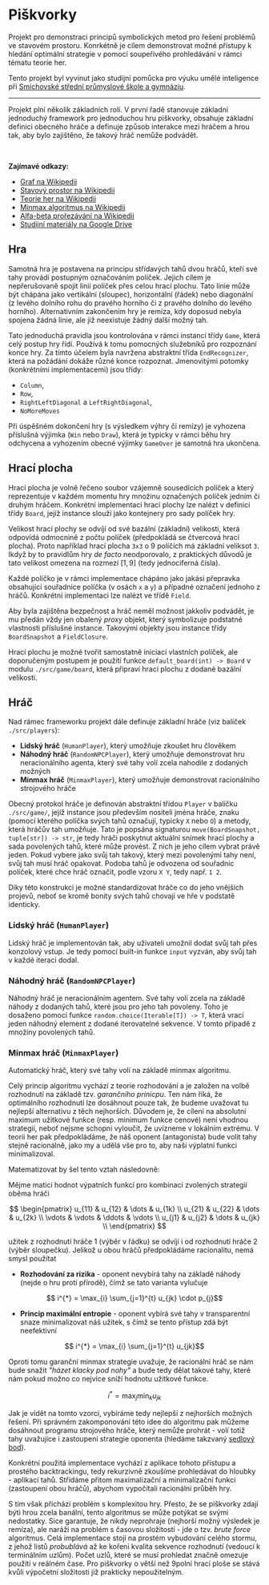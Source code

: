 # Piškvorky

Projekt pro demonstraci principů symbolických metod pro řešení 
problémů ve stavovém prostoru. Konrkétně je cílem demonstrovat možné přístupy
k hledání optimální strategie v pomocí soupeřivého prohledávání v rámci tématu
teorie her. 

Tento projekt byl vyvinut jako studijní pomůcka pro výuku umělé 
inteligence při 
[Smíchovské střední průmyslové škole a gymnáziu](https://www.ssps.cz/).

---

Projekt plní několik základních rolí. V první řadě stanovuje základní 
jednoduchý framework pro jednoduchou hru piškvorky, obsahuje základní definici
obecného hráče a definuje způsob interakce mezi hráčem a hrou tak, aby bylo
zajištěno, že takový hráč nemůže podvádět.


<br />

**Zajímavé odkazy:**
- [Graf na Wikipedii](https://en.wikipedia.org/wiki/Graph_(discrete_mathematics))
- [Stavový prostor na Wikipedii](https://en.wikipedia.org/wiki/State_space)
- [Teorie her na Wikipedii](https://en.wikipedia.org/wiki/Game_theory)
- [Minmax algoritmus na Wikipedii](https://en.wikipedia.org/wiki/Minimax)
- [Alfa-beta prořezávání na Wikipedii](https://en.wikipedia.org/wiki/Alpha%E2%80%93beta_pruning)
- [Studijní materiály na Google Drive](https://tinyurl.com/ssps-umela-inteligence)


## Hra

Samotná hra je postavena na principu střídavých tahů dvou hráčů, kteří své 
tahy provádí postupným označováním políček. Jejich cílem je nepřerušovaně 
spojit linii políček přes celou hrací plochu. Tato linie může být chápána
jako vertikální (sloupec), horizontální (řádek) nebo diagonální (z levého 
dolního rohu do pravého horního či z pravého dolního do levého horního).
Alternativním zakončením hry je remíza, kdy doposud nebyla spojena žádná
linie, ale již neexistuje žádný další možný tah.

Tato jednoduchá pravidla jsou kontrolována v rámci instancí třídy `Game`,
která celý postup hry řídí. Používá k tomu pomocných služebníků pro rozpoznání
konce hry. Za tímto účelem byla navržena abstraktní třída `EndRecognizer`, 
která na požádání dokáže různé konce rozpoznat. Jmenovitými potomky 
(konkrétními implementacemi) jsou třídy: 

- `Column`, 
- `Row`, 
- `RightLeftDiagonal` a `LeftRightDiagonal`,
- `NoMoreMoves`

Při úspěšném dokončení hry (s výsledkem výhry či remízy) je vyhozena příslušná
výjimka (`Win` nebo `Draw`), která je typicky v rámci běhu hry odchycena a
vyhozením obecné výjimky `GameOver` je samotná hra ukončena.


## Hrací plocha

Hrací plocha je volně řečeno soubor vzájemně sousedících políček a který
reprezentuje v každém momentu hry množinu označených políček jedním či druhým
hráčem. Konkrétní implementaci hrací plochy lze nalézt v definici třídy 
`Board`, jejíž instance slouží jako kontejnery pro sady políček hry.

Velikost hrací plochy se odvíjí od své bazální (základní) velikosti, která
odpovídá odmocnině z počtu políček (předpokládá se čtvercová hrací plocha). 
Proto například hrací plocha `3x3` o 9 políčích má základní veliksot `3`.
Ikdyž by to pravidlům hry *de facto* neodporovalo, z praktických důvodů je
tato velikost omezena na rozmezí $[1,9]$ (tedy jednociferná čísla).

Každé políčko je v rámci implementace chápáno jako jakási přepravka obsahující
souřadnice políčka (v osách `x` a `y`) a případné označení jednoho z hráčů.
Konkrétní implementaci lze nalézt ve třídě `Field`.

Aby byla zajištěna bezpečnost a hráč neměl možnost jakkoliv podvádět, je mu
předán vždy jen obalený *proxy* objekt, který symbolizuje podstatné vlastnosti
příslušné instance. Takovými objekty jsou instance třídy `BoardSnapshot` a 
`FieldClosure`.

Hrací plochu je možné tvořit samostatně iniciací vlastních políček, ale 
doporučeným postupem je použití funkce `default_board(int) -> Board` v modulu
`./src/game/board`, která připraví hrací plochu z dodané bazální velikosti.

## Hráč

Nad rámec frameworku projekt dále definuje základní hráče (viz balíček 
`./src/players`):

- **Lidský hráč** (`HumanPlayer`), který umožňuje zkoušet hru člověkem
- **Náhodný hráč** (`RandomNPCPlayer`), který umožňuje demonstrovat hru 
neracionálního agenta, který své tahy volí zcela nahodile z dodaných možných
- **Minmax hráč** (`MinmaxPlayer`), který umožňuje demonstrovat racionálního
strojového hráče

Obecný protokol hráče je definován abstraktní třídou `Player` v balíčku 
`./src/game/`, jejíž instance jsou především nositeli jména hráče, znaku 
(pomocí kterého políčka svých tahů označují, typicky `X` nebo `O`) a metody, 
která hráčův tah umožňuje. Tato je popsána signaturou 
`move(BoardSnapshot, tuple[str]) -> str`, je tedy hráči poskytnut aktuální
snímek hrací plochy a sada povolených tahů, které může provést. Z nich je jeho
cílem vybrat právě jeden. Pokud vybere jako svůj tah takový, který mezi 
povolenými tahy není, svůj tah musí hráč opakovat. Podoba tahů je odvozena
od souřadnic políček, které chce hráč označit, podle vzoru `X Y`, tedy např.
`1 2`.

Díky této konstrukci je možné standardizovat hráče co do jeho vnějších projevů,
neboť se kromě bonity svých tahů chovají ve hře v podstatě identicky.

### Lidský hráč (`HumanPlayer`)

Lidský hráč je implementován tak, aby uživateli umožnil dodat svůj tah přes
konzolový vstup. Je tedy pomocí built-in funkce `input` vyzván, aby svůj tah
v každé iteraci dodal.


### Náhodný hráč (`RandomNPCPlayer`)

Náhodný hráč je neracionálním agentem. Své tahy volí zcela na základě náhody
z dodaných tahů, které jsou pro jeho tah povoleny. Toho je dosaženo pomocí
funkce `random.choice(Iterable[T]) -> T`, která vrací jeden náhodný element
z dodané iterovatelné sekvence. V tomto případě z množiny povolených tahů.


### Minmax hráč (`MinmaxPlayer`)

Automatický hráč, který své tahy volí na základě minmax algoritmu.

Celý princip algoritmu vychází z teorie rozhodování a je založen na
volbě rozhodnutí na základě tzv. *garančního prinicpu*. Ten nám říká, že
optimálního rozhodnutí lze dosáhnout pouze tak, že budeme uvažovat tu
nejlepší alternativu z těch nejhorších. Důvodem je, že cílení na absolutní
maximum užitkové funkce (resp. minimum funkce cenové) není vhodnou strategií,
neboť nejsme schopni vyloučit, že uvízneme v lokálním extrému. V teorii her 
pak předpokládáme, že náš oponent (antagonista) bude volit tahy stejně 
racionálně, jako my a udělá vše pro to, aby naši výplatní funkci minimalizoval.

Matematizovat by šel tento vztah následovně:

Mějme matici hodnot výpatních funkcí pro kombinaci zvolených strategií oběma
hráči

 ```math
 
 \begin{pmatrix}
 u_{11} & u_{12} & \dots & u_{1k} \\
 u_{21} & u_{22} & \dots & u_{2k} \\
 \vdots & \vdots & \ddots & \vdots \\
 u_{j1} & u_{j2} & \dots & u_{jk} \\
 \end{pmatrix}
 
 ```

užitek z rozhodnutí hráče 1 (výběr v řádku) se odvíjí i od rozhodnutí hráče 2
(výběr sloupečku). Jelikož u obou hráčů předpokládáme racionalitu, nemá smysl
použítat

- **Rozhodování za rizika** - oponent nevybírá tahy na základě náhody
  (nejde o hru proti přírodě), čímž se tato varianta vylučuje
  
```math
    i^{*} = \max_{i} \sum_{j=1}^{t} u_{jk} \cdot p_{j}
```

- **Princip maximální entropie** - oponent vybírá své tahy v transparentní 
  snaze minimalizovat náš užitek, s čímž se tento přístup zdá být neefektivní
  
```math
    i^{*} = \max_{i} \sum_{j=1}^{t} u_{jk}
```

Oproti tomu garanční minmax strategie uvažuje, že racionální hráč se nám bude
snažit *"házet klacky pod nohy"* a bude tedy dělat takové tahy, které nám
pokud možno co nejvíce sníží hodnotu užitkové funkce.

```math
    i^{*} = \max_{j} \min_{k} u_{jk}
```

Jak je vidět na tomto vzorci, vybíráme tedy nejlepší z nejhorších možných 
řešení. Při správném zakomponování této idee do algoritmu pak můžeme dosáhnout
programu strojového hráče, který nemůže prohrát - volí totiž tahy uvažujíce i
zastoupení strategie oponenta (hledáme takzvaný
[sedlový bod](https://cs.wikipedia.org/wiki/Strategie_(teorie_her)#Sedlov%C3%BD_bod)).

Konkrétní použitá implementace vychází z aplikace tohoto přístupu a prostého
backtrackingu, tedy rekurzivně zkoušíme prohledávat do hloubky - aplikací tahů.
Střídáme přitom maximalizační a minimalizační funkci (zastoupení obou hráčů),
abychom vypočítali racionální průběh hry.

S tím však přichází problém s komplexitou hry. Přesto, že se piškvorky zdají 
býti hrou zcela banální, tento algoritmus se může potýkat se svými nedostatky.
Sice garantuje, že nikdy neprohraje (nejhorší možný výsledek je remíza), ale
naráží na problém s časovou složitostí - jde o tzv. *brute force* algoritmus.
Celá implementace stojí na prostém vybudování celého stormu, z jehož listů
*probublává* až ke kořeni kvalita sekvence rozhodnutí (vedoucí k terminálním
uzlům). Počet uzlů, které se musí prohledat značně omezuje použití v reálném
čase. Pro piškvorky o větší než 9polní hrací ploše se stává kvůli výpočetní
složitosti již prakticky nepoužitelným.
